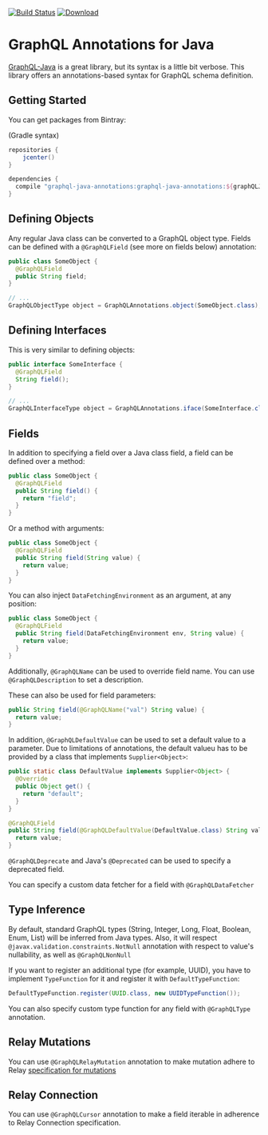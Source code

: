 [![Build Status](https://travis-ci.org/yrashk/graphql-java-annotations.svg?branch=master)](https://travis-ci.org/yrashk/graphql-java-annotations)
[ ![Download](https://api.bintray.com/packages/yrashk/maven/graphql-java-annotations/images/download.svg) ](https://bintray.com/yrashk/maven/graphql-java-annotations/_latestVersion)

# GraphQL Annotations for Java

[GraphQL-Java](https://github.com/andimarek/graphql-java) is a great library, but its syntax is a little bit verbose. This library offers an annotations-based
syntax for GraphQL schema definition.

## Getting Started


You can get packages from Bintray:

(Gradle syntax)

```groovy
repositories {
    jcenter()
}

dependencies {
  compile "graphql-java-annotations:graphql-java-annotations:${graphQLJavaAnnotationsVersion}"
}
```


## Defining Objects

Any regular Java class can be converted to a GraphQL object type. Fields can
be defined with a `@GraphQLField` (see more on fields below) annotation:

```java
public class SomeObject {
  @GraphQLField
  public String field;
}

// ...
GraphQLObjectType object = GraphQLAnnotations.object(SomeObject.class);
```

## Defining Interfaces

This is very similar to defining objects:

```java
public interface SomeInterface {
  @GraphQLField
  String field();
}

// ...
GraphQLInterfaceType object = GraphQLAnnotations.iface(SomeInterface.class);
```

## Fields

In addition to specifying a field over a Java class field, a field can be defined over a method:

```java
public class SomeObject {
  @GraphQLField
  public String field() {
    return "field";
  }
}
```

Or a method with arguments:

```java
public class SomeObject {
  @GraphQLField
  public String field(String value) {
    return value;
  }
}
```

You can also inject `DataFetchingEnvironment` as an argument, at any position:

```java
public class SomeObject {
  @GraphQLField
  public String field(DataFetchingEnvironment env, String value) {
    return value;
  }
}
```

Additionally, `@GraphQLName` can be used to override field name. You can use `@GraphQLDescription` to set a description.

These can also be used for field parameters:

```java
public String field(@GraphQLName("val") String value) {
  return value;
}
```

In addition, `@GraphQLDefaultValue` can be used to set a default value to a parameter. Due to limitations of annotations, the default valueu has to be provided by a class that implements `Supplier<Object>`:

```java
public static class DefaultValue implements Supplier<Object> {
  @Override
  public Object get() {
    return "default";
  }
}

@GraphQLField
public String field(@GraphQLDefaultValue(DefaultValue.class) String value) {
  return value;
}
```

`@GraphQLDeprecate` and Java's `@Deprecated` can be used to specify a deprecated
field.

You can specify a custom data fetcher for a field with `@GraphQLDataFetcher`

## Type Inference

By default, standard GraphQL types (String, Integer, Long, Float, Boolean, Enum, List) will be inferred from Java types. Also, it will respect `@javax.validation.constraints.NotNull` annotation with respect to value's nullability, as well as `@GraphQLNonNull`

If you want to register an additional type (for example, UUID), you have to implement `TypeFunction` for it and register it with `DefaultTypeFunction`:

```java
DefaultTypeFunction.register(UUID.class, new UUIDTypeFunction());
```

You can also specify custom type function for any field with `@GraphQLType` annotation.

## Relay Mutations

You can use `@GraphQLRelayMutation` annotation to make mutation adhere to
Relay [specification for mutations](https://facebook.github.io/relay/graphql/mutations.htm)

## Relay Connection

You can use `@GraphQLCursor` annotation to make a field iterable in adherence to Relay Connection specification.

